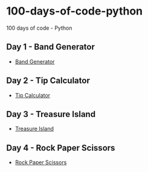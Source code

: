 # 100-days-of-code-python
100 days of code - Python

## Day 1 - Band Generator
- [Band Generator](day_001)

## Day 2 - Tip Calculator
- [Tip Calculator](day_002)

## Day 3 - Treasure Island
- [Treasure Island](day_003)

## Day 4 - Rock Paper Scissors
- [Rock Paper Scissors](day_004)